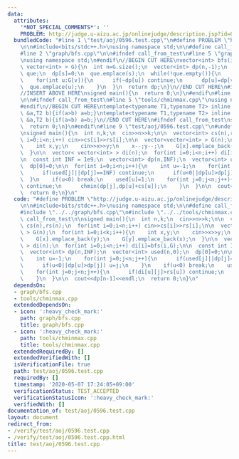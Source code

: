 ```yaml
---
data:
  attributes:
    '*NOT_SPECIAL_COMMENTS*': ''
    PROBLEM: http://judge.u-aizu.ac.jp/onlinejudge/description.jsp?id=0596
  bundledCode: "#line 1 \"test/aoj/0596.test.cpp\"\n#define PROBLEM \"http://judge.u-aizu.ac.jp/onlinejudge/description.jsp?id=0596\"\
    \n\n#include<bits/stdc++.h>\nusing namespace std;\n\n#define call_from_test\n\
    #line 2 \"graph/bfs.cpp\"\n\n#ifndef call_from_test\n#line 5 \"graph/bfs.cpp\"\
    \nusing namespace std;\n#endif\n//BEGIN CUT HERE\nvector<int> bfs(int s,vector<\
    \ vector<int> > G){\n  int n=G.size();\n  vector<int> dp(n,-1);\n  queue<int>\
    \ que;\n  dp[s]=0;\n  que.emplace(s);\n  while(!que.empty()){\n    int v=que.front();que.pop();\n\
    \    for(int u:G[v]){\n      if(~dp[u]) continue;\n      dp[u]=dp[v]+1;\n    \
    \  que.emplace(u);\n    }\n  }\n  return dp;\n}\n//END CUT HERE\n#ifndef call_from_test\n\
    //INSERT ABOVE HERE\nsigned main(){\n  return 0;\n}\n#endif\n#line 2 \"tools/chminmax.cpp\"\
    \n\n#ifndef call_from_test\n#line 5 \"tools/chminmax.cpp\"\nusing namespace std;\n\
    #endif\n//BEGIN CUT HERE\ntemplate<typename T1,typename T2> inline void chmin(T1\
    \ &a,T2 b){if(a>b) a=b;}\ntemplate<typename T1,typename T2> inline void chmax(T1\
    \ &a,T2 b){if(a<b) a=b;}\n//END CUT HERE\n#ifndef call_from_test\nsigned main(){\n\
    \  return 0;\n}\n#endif\n#line 9 \"test/aoj/0596.test.cpp\"\n#undef call_from_test\n\
    \nsigned main(){\n  int n,k;\n  cin>>n>>k;\n\n  vector<int> cs(n),rs(n);\n  for(int\
    \ i=0;i<n;i++) cin>>cs[i]>>rs[i];\n\n  vector<vector<int> > G(n);\n  for(int i=0;i<k;i++){\n\
    \    int x,y;\n    cin>>x>>y;\n    x--;y--;\n    G[x].emplace_back(y);\n    G[y].emplace_back(x);\n\
    \  }\n\n  vector< vector<int> > di(n);\n  for(int i=0;i<n;i++) di[i]=bfs(i,G);\n\
    \n  const int INF = 1e9;\n  vector<int> dp(n,INF);\n  vector<int> used(n,0);\n\
    \  dp[0]=0;\n\n  for(int i=0;i<n;i++){\n    int u=-1;\n    for(int j=0;j<n;j++){\n\
    \      if(used[j]||dp[j]==INF) continue;\n      if(u<0||dp[u]>dp[j]) u=j;\n  \
    \  }\n    if(u<0) break;\n    used[u]=1;\n    for(int j=0;j<n;j++){\n      if(di[u][j]>rs[u])\
    \ continue;\n      chmin(dp[j],dp[u]+cs[u]);\n    }\n  }\n\n  cout<<dp[n-1]<<endl;\n\
    \  return 0;\n}\n"
  code: "#define PROBLEM \"http://judge.u-aizu.ac.jp/onlinejudge/description.jsp?id=0596\"\
    \n\n#include<bits/stdc++.h>\nusing namespace std;\n\n#define call_from_test\n\
    #include \"../../graph/bfs.cpp\"\n#include \"../../tools/chminmax.cpp\"\n#undef\
    \ call_from_test\n\nsigned main(){\n  int n,k;\n  cin>>n>>k;\n\n  vector<int>\
    \ cs(n),rs(n);\n  for(int i=0;i<n;i++) cin>>cs[i]>>rs[i];\n\n  vector<vector<int>\
    \ > G(n);\n  for(int i=0;i<k;i++){\n    int x,y;\n    cin>>x>>y;\n    x--;y--;\n\
    \    G[x].emplace_back(y);\n    G[y].emplace_back(x);\n  }\n\n  vector< vector<int>\
    \ > di(n);\n  for(int i=0;i<n;i++) di[i]=bfs(i,G);\n\n  const int INF = 1e9;\n\
    \  vector<int> dp(n,INF);\n  vector<int> used(n,0);\n  dp[0]=0;\n\n  for(int i=0;i<n;i++){\n\
    \    int u=-1;\n    for(int j=0;j<n;j++){\n      if(used[j]||dp[j]==INF) continue;\n\
    \      if(u<0||dp[u]>dp[j]) u=j;\n    }\n    if(u<0) break;\n    used[u]=1;\n\
    \    for(int j=0;j<n;j++){\n      if(di[u][j]>rs[u]) continue;\n      chmin(dp[j],dp[u]+cs[u]);\n\
    \    }\n  }\n\n  cout<<dp[n-1]<<endl;\n  return 0;\n}\n"
  dependsOn:
  - graph/bfs.cpp
  - tools/chminmax.cpp
  extendedDependsOn:
  - icon: ':heavy_check_mark:'
    path: graph/bfs.cpp
    title: graph/bfs.cpp
  - icon: ':heavy_check_mark:'
    path: tools/chminmax.cpp
    title: tools/chminmax.cpp
  extendedRequiredBy: []
  extendedVerifiedWith: []
  isVerificationFile: true
  path: test/aoj/0596.test.cpp
  requiredBy: []
  timestamp: '2020-05-07 17:24:05+09:00'
  verificationStatus: TEST_ACCEPTED
  verificationStatusIcon: ':heavy_check_mark:'
  verifiedWith: []
documentation_of: test/aoj/0596.test.cpp
layout: document
redirect_from:
- /verify/test/aoj/0596.test.cpp
- /verify/test/aoj/0596.test.cpp.html
title: test/aoj/0596.test.cpp
---
```

